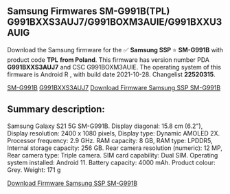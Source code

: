 <h2>Samsung Firmwares SM-G991B(TPL) G991BXXS3AUJ7/G991BOXM3AUIE/G991BXXU3AUIG</h2>
Download the Samsung firmware for the ✅ <strong>Samsung SSP </strong> ⭐ <strong>SM-G991B</strong> with product code <strong>TPL</strong> <strong> from Poland</strong>. This firmware has version number PDA <strong>G991BXXS3AUJ7</strong> and CSC G991BOXM3AUIE. The operating system of this firmware is Android R , with build date 2021-10-28. Changelist <strong>22520315</strong>.


[SM-G991B](https://samfirm.shop/samsung/model/SM-G991B)
[G991BXXS3AUJ7](https://samfirm.shop/samsung/pda/G991BXXS3AUJ7)
[Download Firmware Samsung SSP SM-G991B](https://samfirm.shop/samsung/firmware/469263)
<h2>Summary description:</h2>
<p>Samsung Galaxy S21 5G SM-G991B. Display diagonal: 15.8 cm (6.2"), Display resolution: 2400 x 1080 pixels, Display type: Dynamic AMOLED 2X. Processor frequency: 2.9 GHz. RAM capacity: 8 GB, RAM type: LPDDR5, Internal storage capacity: 256 GB. Rear camera resolution (numeric): 12 MP, Rear camera type: Triple camera. SIM card capability: Dual SIM. Operating system installed: Android 11. Battery capacity: 4000 mAh. Product colour: Grey. Weight: 171 g</p>


[Download Firmware Samsung SSP SM-G991B](https://samfirm.shop/samsung/firmware/469263)
